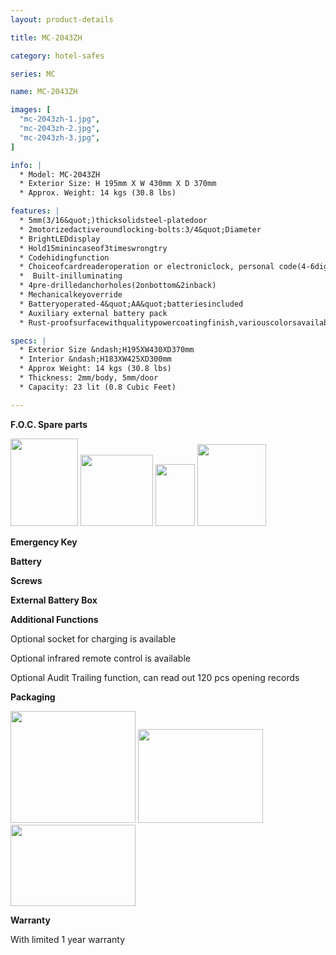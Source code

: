 ```yaml
---
layout: product-details

title: MC-2043ZH

category: hotel-safes

series: MC

name: MC-2043ZH

images: [
  "mc-2043zh-1.jpg",
  "mc-2043zh-2.jpg",
  "mc-2043zh-3.jpg",
]

info: |
  * Model: MC-2043ZH
  * Exterior Size: H 195mm X W 430mm X D 370mm
  * Approx. Weight: 14 kgs (30.8 lbs)

features: |
  * 5mm(3/16&quot;)thicksolidsteel-platedoor
  * 2motorizedactiveroundlocking-bolts:3/4&quot;Diameter
  * BrightLEDdisplay
  * Hold15minincaseof3timeswrongtry
  * Codehidingfunction
  * Choiceofcardreaderoperation or electroniclock, personal code(4-6digits),managercode(6digits)
  *  Built-inilluminating
  * 4pre-drilledanchorholes(2onbottom&2inback)
  * Mechanicalkeyoverride
  * Batteryoperated-4&quot;AA&quot;batteriesincluded
  * Auxiliary external battery pack
  * Rust-proofsurfacewithqualitypowercoatingfinish,variouscolorsavailable

specs: |
  * Exterior Size &ndash;H195XW430XD370mm
  * Interior &ndash;H183XW425XD300mm
  * Approx Weight: 14 kgs (30.8 lbs)
  * Thickness: 2mm/body, 5mm/door
  * Capacity: 23 lit (0.8 Cubic Feet)

---
```


**F.O.C. Spare parts**

<img alt="" src="{IMAGE_CDN}/mc-2043zh-4.jpg" style="width: 108px; height: 140px;" />

<img alt="" src="{IMAGE_CDN}/mc-2043zh-5.jpg" style="width: 116px; height: 114px;" />

<img alt="" src="{IMAGE_CDN}/mc-2043zh-6.jpg" style="width: 63px; height: 99px;" />

<img alt="" src="{IMAGE_CDN}/mc-2043zh-7.jpg" style="width: 110px; height: 131px;" />

**Emergency Key**

**Battery**

**Screws**

**External Battery Box**

**Additional Functions**

Optional socket for charging is available

Optional infrared remote control is available

Optional Audit Trailing function, can read out 120 pcs opening records

**Packaging**

<img alt="" src="{IMAGE_CDN}/mc-2043zh-8.jpg" style="width: 200px; height: 179px;" />

<img alt="" src="{IMAGE_CDN}/mc-2043zh-9.jpg" style="width: 200px; height: 150px;" />

<img alt="" src="{IMAGE_CDN}/mc-2043zh-10.jpg" style="width: 200px; height: 130px;" />

**Warranty**

With limited 1 year warranty


